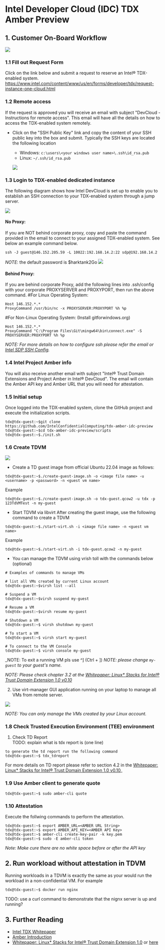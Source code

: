 # Intel Developer Cloud (IDC) TDX Amber Preview

## 1. Customer On-Board Workflow
![](/doc/overall_customer_on_board.png)


### 1.1 Fill out Request Form
Click on the link below and submit a request to reserve an Intel® TDX-enabled system.
<https://www.intel.com/content/www/us/en/forms/developer/tdx/request-instance-one-cloud.html>

### 1.2 Remote access 

If the request is approved you will receive an email with subject "DevCloud - Instructions for remote access".
This email will have all the details on how to access the TDX-enabled system remotely.

- Click on the "SSH Public Key" link and copy the content of your SSH public key into the box and submit.
Typically the SSH keys are located the following location

    - Windows: `c:\users\<your windows user name>\.ssh\id_rsa.pub`
    - Linux: `~/.ssh/id_rsa.pub`

    ![](/doc/customer-on-board-email.png)

### 1.3 Login to TDX-enabled dedicated instance

The following diagram shows how Intel DevCloud is set up to enable you to establish an SSH connection to your TDX-enabled system through a jump server.

![](/doc/devcloud-ssh-login.png)

#### No Proxy:
If you are NOT behind corporate proxy, copy and paste the command provided in the email to connect to your assigned TDX-enabled system.
See below an example command below.
```
ssh -J guest@146.152.205.59 -L 10022:192.168.14.2:22 sdp@192.168.14.2
```
_NOTE_: the default password is $harktank2Go
![](/doc/devcloud-ssh-login-proxy.png)

#### Behind Proxy:
If you are behind corporate Proxy, add the following lines into .ssh/config with your corporate PROXYSERVER and PROXYPORT, then run the above command.
#For Linux Operating System:
```
Host 146.152.*.*
ProxyCommand /usr/bin/nc -x PROXYSERVER:PROXYPORT %h %p
```
#For Non-Linux Operating System: (Install gitforwindows.org)
```
Host 146.152.*.*
ProxyCommand "C:\Program Files\Git\mingw64\bin\connect.exe" -S PROXYSERVER:PROXYPORT %h %p
```
_NOTE: For more details on how to configure ssh please refer the email or [Intel SDP SSH Config](/doc/intel_sdp_ssh_login.md)._

### 1.4 Intel Project Amber info
You will also receive another email with subject "Intel® Trust Domain Extensions and Project Amber in Intel® DevCloud". The email will contain the Amber API key and Amber URL that you will need for attestation. 

### 1.5 Initial setup

Once logged into the TDX-enabled system, clone the GitHub project and execute the initialization scripts.

```
tdx@tdx-guest:~$git clone https://github.com/IntelConfidentialComputing/tdx-amber-idc-preview
tdx@tdx-guest:~$cd tdx-amber-idc-preview/scripts
tdx@tdx-guest:~$./init.sh
```


### 1.6 Create TDVM
![](/doc/customer_create_guest_image.png)

- Create a TD guest image from official Ubuntu 22.04 image as follows:
```
tdx@tdx-guest:~$./create-guest-image.sh -o <image file name> -u <username> -p <password> -n <guest vm name>
```
Example
```
tdx@tdx-guest:~$./create-guest-image.sh -o tdx-guest.qcow2 -u tdx -p 123TdVMTest -n my-guest
```

- Start TDVM via libvirt
After creating the guest image, use the following command to create a TDVM
```
tdx@tdx-guest:~$./start-virt.sh -i <image file name> -n <guest vm name>
```
Example
```
tdx@tdx-guest:~$./start-virt.sh -i tdx-guest.qcow2 -n my-guest
```

- You can manage the TDVM using vrish toll with the commands below (optional)
```
# Examples of commands to manage VMs

# list all VMs created by current Linux account 
tdx@tdx-guest:~$virsh list --all

# Suspend a VM
tdx@tdx-guest:~$virsh suspend my-guest

# Resume a VM
tdx@tdx-guest:~$virsh resume my-guest

# Shutdown a VM
tdx@tdx-guest:~$ virsh shutdown my-guest

# To start a VM
tdx@tdx-guest:~$ virsh start my-guest

# To connect to the VM Console
tdx@tdx-guest:~$ virsh console my-guest
```
_NOTE: To exit a running VM pls use ^] (Ctrl + ]) 
_NOTE: please change `my-guest` to your guest's name._

_NOTE: Please check chapter 3.2 at the [Whitepaper: Linux* Stacks for Intel® Trust Domain Extension 1.0 v0.10](https://www.intel.com/content/www/us/en/content-details/783067/whitepaper-linux-stacks-for-intel-trust-domain-extension-1-0.html)_


2. Use virt-manager GUI application running on your laptop to manage all VMs from remote server.

![](/doc/customer_manage_tdvm.png)

_NOTE: You can only manage the VMs created by your Linux account._

### 1.8 Check Trusted Execution Environment (TEE) environment

1. Check TD Report  
TODO: explain what is tdx report is (one line)

```
to generate the td report run the following command
tdx@tdx-guest:~$ tdx_tdreport
```
For more details on TD report please refer to section 4.2 in the [Whitepaper: Linux* Stacks for Intel® Trust Domain Extension 1.0 v0.10](https://www.intel.com/content/www/us/en/content-details/783067/whitepaper-linux-stacks-for-intel-trust-domain-extension-1-0.html)_


### 1.9 Use Amber client to generate quote


```
tdx@tdx-guest:~$ sudo amber-cli quote

```


### 1.10 Attestation
Execute the follwing commands to perform the attestation.
```
tdx@tdx-guest:~$ export AMBER_URL=<AMBER URL String>
tdx@tdx-guest:~$ export AMBER_API_KEY=<AMBER API Key>
tdx@tdx-guest:~$ amber-cli create-key-pair -k key.pem
tdx@tdx-guest:~$ sudo -E amber-cli token
```
_Note: Make cure there are no white space before or after the API key_

## 2. Run workload without attestation in TDVM
Running workloads in a TDVM is exactly the same as your would run the workload in a non-confidential VM. For example
```
tdx@tdx-guest:~$ docker run nginx
```
TODO: use a curl command to demonstrate that the nignx server is up and running?

## 3. Further Reading

- [Intel TDX Whitepaper](https://www.intel.com/content/www/us/en/developer/articles/technical/intel-trust-domain-extensions.html)
- [Amber Introduction](https://projectamber.intel.com/)
- [Whitepaper: Linux* Stacks for Intel® Trust Domain Extension 1.0](https://www.intel.com/content/www/us/en/content-details/783067/whitepaper-linux-stacks-for-intel-trust-domain-extension-1-0.html) or [here](/doc/White%20Paper%20-%20Linux%20Stack%20for%20Intel®%20TDX-v0.10.pdf)
